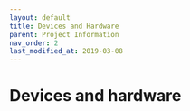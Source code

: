```yaml
---
layout: default
title: Devices and Hardware
parent: Project Information
nav_order: 2
last_modified_at: 2019-03-08
---
```


# Devices and hardware